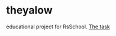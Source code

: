 # theyalow
educational project for RsSchool. [The task](https://github.com/rolling-scopes-school/tasks/blob/master/tasks/markups/level%201/theyalow/theyalow-en.md)
